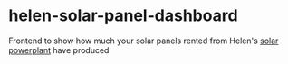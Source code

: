 # helen-solar-panel-dashboard
Frontend to show how much your solar panels rented from Helen's [solar powerplant](https://www.helen.fi/sahko/kodit/aurinkosahko/) have produced
